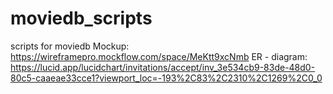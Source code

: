 # moviedb_scripts
scripts for moviedb
Mockup:
https://wireframepro.mockflow.com/space/MeKtt9xcNmb
ER - diagram:
https://lucid.app/lucidchart/invitations/accept/inv_3e534cb9-83de-48d0-80c5-caaeae33cce1?viewport_loc=-193%2C83%2C2310%2C1269%2C0_0
